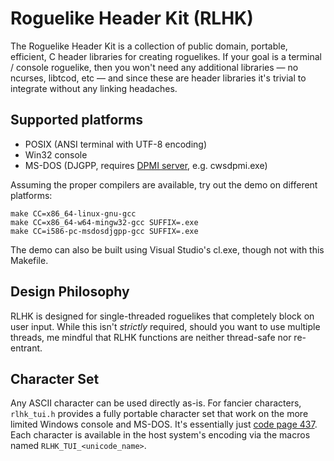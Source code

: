 # Roguelike Header Kit (RLHK)

The Roguelike Header Kit is a collection of public domain, portable,
efficient, C header libraries for creating roguelikes. If your goal is
a terminal / console roguelike, then you won't need any additional
libraries — no ncurses, libtcod, etc — and since these are header
libraries it's trivial to integrate without any linking headaches.

## Supported platforms

* POSIX (ANSI terminal with UTF-8 encoding)
* Win32 console
* MS-DOS (DJGPP, requires [DPMI server][dpmi], e.g. cwsdpmi.exe)

Assuming the proper compilers are available, try out the demo on
different platforms:

    make CC=x86_64-linux-gnu-gcc
    make CC=x86_64-w64-mingw32-gcc SUFFIX=.exe
    make CC=i586-pc-msdosdjgpp-gcc SUFFIX=.exe

The demo can also be built using Visual Studio's cl.exe, though not
with this Makefile.

## Design Philosophy

RLHK is designed for single-threaded roguelikes that completely block
on user input. While this isn't *strictly* required, should you want
to use multiple threads, me mindful that RLHK functions are neither
thread-safe nor re-entrant.

## Character Set

Any ASCII character can be used directly as-is. For fancier
characters, `rlhk_tui.h` provides a fully portable character set that
work on the more limited Windows console and MS-DOS. It's essentially
just [code page 437][cp437]. Each character is available in the host
system's encoding via the macros named `RLHK_TUI_<unicode_name>`.


[dpmi]: http://www.delorie.com/djgpp/v2faq/faq4_4.html
[cp437]: https://en.wikipedia.org/wiki/Code_page_437
